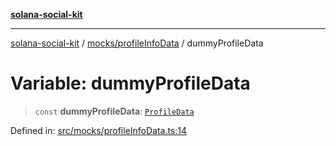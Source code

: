 [**solana-social-kit**](../../../README.md)

***

[solana-social-kit](../../../README.md) / [mocks/profileInfoData](../README.md) / dummyProfileData

# Variable: dummyProfileData

> `const` **dummyProfileData**: [`ProfileData`](../type-aliases/ProfileData.md)

Defined in: [src/mocks/profileInfoData.ts:14](https://github.com/SendArcade/solana-social-starter/blob/03568260ca96ed63f77049843c721de1cb011893/src/mocks/profileInfoData.ts#L14)
